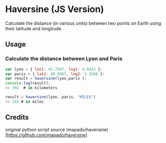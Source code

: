 # Haversine (JS Version)
Calculate the distance (in various units) between two points on Earth using their latitude and longitude.
## Usage
### Calculate the distance between Lyon and Paris
```js
var lyon = { lat1: 45.7597, lng1: 4.8422 };
var paris = { lat2: 48.8567, lng2: 2.3508 };
var result = haversine(lyon,paris );
console.log(result);
>> 392  # in kilometers

result = haversine(lyon, paris, "MILES")
>> 243 # in miles
```
## Credits
original python script source (mapado/haversine) [https://github.com/mapado/haversine]